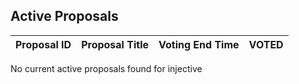 ## Active Proposals

| Proposal ID | Proposal Title | Voting End Time | VOTED |
|-------------|----------------|-----------------|-------|
 
No current active proposals found for injective
